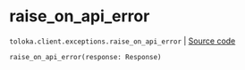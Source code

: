 # raise_on_api_error
`toloka.client.exceptions.raise_on_api_error` | [Source code](https://github.com/Toloka/toloka-kit/blob/v1.1.3/src/client/exceptions.py#L156)

```python
raise_on_api_error(response: Response)
```

